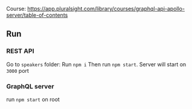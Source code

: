 Course: https://app.pluralsight.com/library/courses/graphql-api-apollo-server/table-of-contents

## Run

### REST API
Go to `speakers` folder:
Run `npm i`
Then run `npm start`.
Server will start on `3000` port

### GraphQL server
run `npm start` on root
